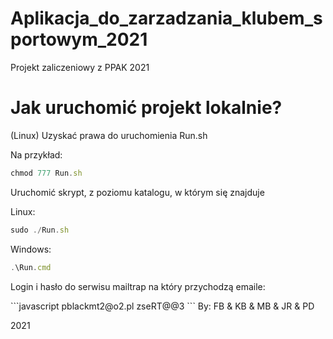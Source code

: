 # Aplikacja_do_zarzadzania_klubem_sportowym_2021
Projekt zaliczeniowy z PPAK 2021

<h1>Jak uruchomić projekt lokalnie?</h1>
<p>(Linux) Uzyskać prawa do uruchomienia Run.sh</p>
<p>Na przykład: </p>

```javascript
chmod 777 Run.sh
```

<p>Uruchomić skrypt, z poziomu katalogu, w którym się znajduje</p>
<p>Linux:</p>

```javascript
sudo ./Run.sh
```

<p>Windows:</p>

```javascript
.\Run.cmd
```
<p> Login i hasło do serwisu mailtrap na który przychodzą emaile: </p>
```javascript
pblackmt2@o2.pl
zseRT@@3
```
By: 
    FB &
    KB &
    MB &
    JR &
    PD

2021
